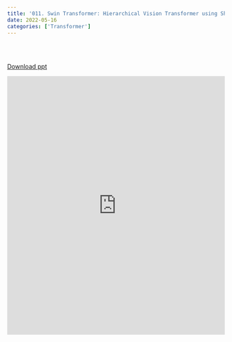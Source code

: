 ```yaml
---
title: '011. Swin Transformer: Hierarchical Vision Transformer using Shifted Windows'
date: 2022-05-16 
categories: ['Transformer']
---
```


<br><br>

[Download ppt](/ppt/11.pptx)

<center>
<iframe src="https://docs.google.com/presentation/d/e/2PACX-1vREXhL0Yfh7wqom6U7ajKh8HSktzu32qY0xl3i1BiceTZ4ZURR5I13UVPDhH2jh1FREVlj3vKZFc6cH/embed?start=false&loop=false&delayms=3000" frameborder="0" width="100%" height="600" allowfullscreen="true" mozallowfullscreen="true" webkitallowfullscreen="true" min-width="350px"></iframe>
</center>

<br>

<script src="https://utteranc.es/client.js"
        repo="RTOS-KGU/RTOS-utterances-comment"
        issue-term="pathname"
        label="Comment"
        theme="github-light"
        crossorigin="anonymous"
        async>
</script>